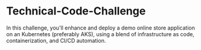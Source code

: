 # Technical-Code-Challenge
In this challenge, you'll enhance and deploy a demo online store application on an Kubernetes (preferably AKS), using a blend of infrastructure as code, containerization, and CI/CD automation.
